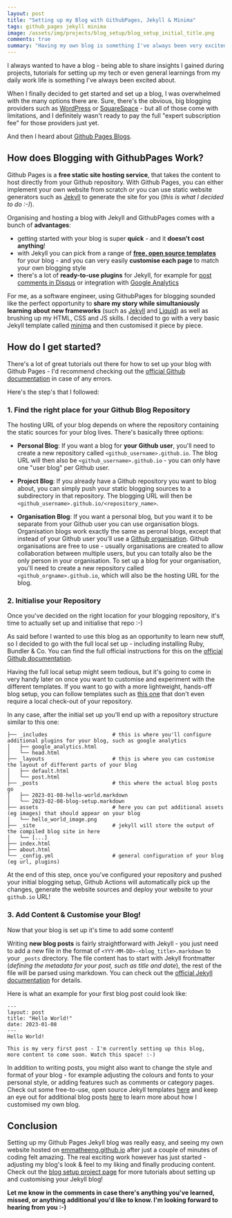 ```yaml
---
layout: post
title: "Setting up my Blog with GithubPages, Jekyll & Minima"
tags: github_pages jekyll minima
image: /assets/img/projects/blog_setup/blog_setup_initial_title.png
comments: true
summary: "Having my own blog is something I've always been very excited about. In this post I'm sharing why I decided to host my blog using Github Pages and Jekyll, and how you too can set up your own (free!) blog with those tools."
---
```

I always wanted to have a blog - being able to share insights I gained during projects, tutorials for setting up my tech or even general learnings from my daily work life is something I've always been excited about.

When I finally decided to get started and set up a blog, I was overwhelmed with the many options there are. Sure, there's the obvious, big blogging providers such as [WordPress](https://wordpress.com/) or [SquareSpace](https://www.squarespace.com/) - but all of those come with limitations, and I definitely wasn't ready to pay the full "expert subscription fee" for those providers just yet.

And then I heard about [Github Pages Blogs](https://pages.github.com/).

## How does Blogging with GithubPages Work?
Github Pages is a **free static site hosting service**, that takes the content to host directly from your Github repository. With Github Pages, you can either implement your own website from scratch _or_ you can use static website generators such as [Jekyll](https://jekyllrb.com/docs/) to generate the site for you (_this is what I decided to do :-)_).

Organising and hosting a blog with Jekyll and GithubPages comes with a bunch of **advantages**:
- getting started with your blog is super **quick** - and it **doesn't cost anything**!
- with Jekyll you can pick from a range of **[free, open source templates](https://jekyllthemes.io/free)** for your blog - and you can very easily **customise each page** to match your own blogging style
- there's a lot of **ready-to-use plugins** for Jekyll, for example for [post comments in Disqus](https://disqus.com/admin/install/platforms/jekyll/) or integration with [Google Analytics](https://analytics.google.com/)

For me, as a software engineer, using GithubPages for blogging sounded like the perfect opportunity to **share my story while simultaniously learning about new frameworks** (such as [Jekyll](https://jekyllrb.com/) and [Liquid](https://shopify.github.io/liquid/)) as well as brushing up my HTML, CSS and JS skills. I decided to go with a very basic Jekyll template called [minima](https://github.com/jekyll/minima) and then customised it piece by piece.

## How do I get started?
There's a lot of great tutorials out there for how to set up your blog with Github Pages - I'd recommend checking out the [official Github documentation](https://docs.github.com/en/pages/setting-up-a-github-pages-site-with-jekyll) in case of any errors.

Here's the step's that I followed:

### 1. Find the right place for your Github Blog Repository
The hosting URL of your blog depends on where the repository containing the static sources for your blog lives. There's basically three options:

- **Personal Blog**: If you want a blog for **your Github user**, you'll need to create a new repository called `<github_username>.github.io`. The blog URL will then also be `<github_username>.github.io` - you can only have one "user blog" per Github user.

- **Project Blog**: If you already have a Github repository you want to blog about, you can simply push your static blogging sources to a subdirectory in that repository. The blogging URL will then be `<github_username>.github.io/<repository_name>`.

- **Organisation Blog**: If you want a personal blog, but you want it to be separate from your Github user you can use organisation blogs. Organisation blogs work exactly the same as peronal blogs, except that instead of your Github user you'll use a [Github organisation](https://docs.github.com/en/organizations/collaborating-with-groups-in-organizations/about-organizations). Github organisations are free to use - usually organisations are created to allow collaboration between multiple users, but you can totally also be the only person in your organisation. To set up a blog for your organisation, you'll need to create a new repository called `<github_orgname>.github.io`, which will also be the hosting URL for the blog.

### 2. Initialise your Repository
Once you've decided on the right location for your blogging repository, it's time to actually set up and initialise that repo :-)

As said before I wanted to use this blog as an opportunity to learn new stuff, so I decided to go with the full local set up - including installing Ruby, Bundler & Co. You can find the full official instructions for this on the [official Github documentation](https://docs.github.com/en/pages/setting-up-a-github-pages-site-with-jekyll/creating-a-github-pages-site-with-jekyll).

Having the full local setup might seem tedious, but it's going to come in very handy later on once you want to customise and experiment with the different templates. If you want to go with a more lightweight, hands-off blog setup, you can follow templates such as [this one](https://github.com/skills/github-pages) that don't even require a local check-out of your repository.

In any case, after the initial set up you'll end up with a repository structure similar to this one:

```
├── _includes                     # this is where you'll configure additional plugins for your blog, such as google analytics
│   ├── google_analytics.html
│   └── head.html
├── _layouts                      # this is where you can customise the layout of different parts of your blog
│   ├── default.html
│   └── post.html
├── _posts                        # this where the actual blog posts go
│   ├── 2023-01-08-hello-world.markdown
│   └── 2023-02-08-blog-setup.markdown
├── assets                        # here you can put additional assets (eg images) that should appear on your blog
│   └── hello_world_image.png
├── _site                         # jekyll will store the output of the compiled blog site in here
│   └── [...]
├── index.html
├── about.html
└── _config.yml                   # general configuration of your blog (eg url, plugins)

```

At the end of this step, once you've configured your repository and pushed your initial blogging setup, Github Actions will automatically pick up the changes, generate the website sources and deploy your website to your `github.io` URL!

### 3. Add Content & Customise your Blog!
Now that your blog is set up it's time to add some content!

Writing **new blog posts** is fairly straightforward with Jekyll - you just need to add a new file in the format of `<YYY-MM-DD>-<blog_title>.markdown` to your `_posts` directory. The file content has to start with Jekyll frontmatter (*defining the metadata for your post, such as title and date*), the rest of the file will be parsed using markdown. You can check out the [official Jekyll documentation](https://jekyllrb.com/docs/posts/) for details.

Here is what an example for your first blog post could look like:
```
---
layout: post
title: "Hello World!"
date: 2023-01-08
---
Hello World!

This is my very first post - I'm currently setting up this blog,
more content to come soon. Watch this space! :-)
```

In addition to writing posts, you might also want to change the style and format of your blog - for example adjusting the colours and fonts to your personal style, or adding features such as comments or category pages. Check out some free-to-use, open source Jekyll templates [here](https://jekyllthemes.io/free) and keep an eye out for additional blog posts [here](/projects/blog_setup.html) to learn more about how I customised my own blog.


## Conclusion
Setting up my Github Pages Jekyll blog was really easy, and seeing my own website hosted on [emmatheeng.github.io](emmatheeng.github.io) after just a couple of minutes of coding felt amazing. The real exciting work however has just started - adjusting my blog's look & feel to my liking and finally producing content. Check out the [blog setup project page](/projects/blog_setup/) for more tutorials about setting up and customising your Jekyll blog!

**Let me know in the comments in case there's anything you've learned, missed, or anything additional you'd like to know. I'm looking forward to hearing from you :-)**
